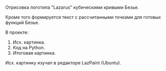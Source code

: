 Отрисовка логотипа "Lazarus" кубическими кривыми Безье.

Кроме того формируется текст с рассчитанными точками для готовых функций Безье.

В проекте:
1. Исх. картинка.
2. Код на Python.
3. Итоговая картинка.

Исх. картинку изучал в редакторе LazPaint (Ubuntu).
